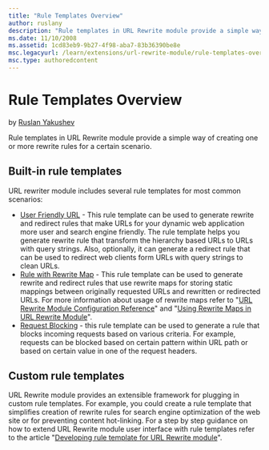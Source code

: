 ```yaml
---
title: "Rule Templates Overview"
author: ruslany
description: "Rule templates in URL Rewrite module provide a simple way of creating one or more rewrite rules for a certain scenario. Built-in rule templates URL rewriter..."
ms.date: 11/10/2008
ms.assetid: 1cd83eb9-9b27-4f98-aba7-83b36390be8e
msc.legacyurl: /learn/extensions/url-rewrite-module/rule-templates-overview
msc.type: authoredcontent
---
```

# Rule Templates Overview

by [Ruslan Yakushev](https://github.com/ruslany)

Rule templates in URL Rewrite module provide a simple way of creating one or more rewrite rules for a certain scenario.

## Built-in rule templates

URL rewriter module includes several rule templates for most common scenarios:

- [User Friendly URL](user-friendly-url-rule-template.md) - This rule template can be used to generate rewrite and redirect rules that make URLs for your dynamic web application more user and search engine friendly. The rule template helps you generate rewrite rule that transform the hierarchy based URLs to URLs with query strings. Also, optionally, it can generate a redirect rule that can be used to redirect web clients form URLs with query strings to clean URLs.
- [Rule with Rewrite Map](rule-with-rewrite-map-rule-template.md) - This rule template can be used to generate rewrite and redirect rules that use rewrite maps for storing static mappings between originally requested URLs and rewritten or redirected URLs. For more information about usage of rewrite maps refer to "[URL Rewrite Module Configuration Reference](url-rewrite-module-configuration-reference.md#Rewrite_maps)" and "[Using Rewrite Maps in URL Rewrite Module](using-rewrite-maps-in-url-rewrite-module.md)".
- [Request Blocking](request-blocking-rule-template.md) - this rule template can be used to generate a rule that blocks incoming requests based on various criteria. For example, requests can be blocked based on certain pattern within URL path or based on certain value in one of the request headers.

## Custom rule templates

URL Rewrite module provides an extensible framework for plugging in custom rule templates. For example, you could create a rule template that simplifies creation of rewrite rules for search engine optimization of the web site or for preventing content hot-linking. For a step by step guidance on how to extend URL Rewrite module user interface with rule templates refer to the article "[Developing rule template for URL Rewrite module](developing-rule-template-for-url-rewrite-module.md)".
